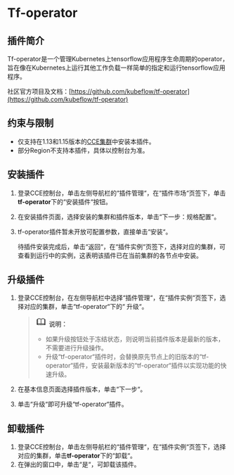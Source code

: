 # Tf-operator<a name="cce_01_0199"></a>

## 插件简介<a name="section173631312185614"></a>

Tf-operator是一个管理Kubernetes上tensorflow应用程序生命周期的operator，旨在像在Kubernetes上运行其他工作负载一样简单的指定和运行tensorflow应用程序。

社区官方项目及文档：[https://github.com/kubeflow/tf-operator](https://github.com/kubeflow/tf-operator)

## 约束与限制<a name="section58764833810"></a>

-   仅支持在1.13和1.15版本的[CCE集群](购买CCE集群.md)中安装本插件。
-   部分Region不支持本插件，具体以控制台为准。

## 安装插件<a name="section3843632115420"></a>

1.  登录CCE控制台，单击左侧导航栏的“插件管理“，在“插件市场“页签下，单击**tf-operator**下的“安装插件“按钮。
2.  在安装插件页面，选择安装的集群和插件版本，单击“下一步：规格配置“。
3.  tf-operator插件暂未开放可配置参数，直接单击“安装“。

    待插件安装完成后，单击“返回“，在“插件实例“页签下，选择对应的集群，可查看到运行中的实例，这表明该插件已在当前集群的各节点中安装。


## 升级插件<a name="section23441939916"></a>

1.  登录CCE控制台，在左侧导航栏中选择“插件管理“，在“插件实例“页签下，选择对应的集群，单击“tf-operator“下的“ 升级“。

    >![](public_sys-resources/icon-note.gif) **说明：** 
    >-   如果升级按钮处于冻结状态，则说明当前插件版本是最新的版本，不需要进行升级操作。
    >-   升级“tf-operator“插件时，会替换原先节点上的旧版本的“tf-operator“插件，安装最新版本的“tf-operator“插件以实现功能的快速升级。

2.  在基本信息页面选择插件版本，单击“下一步“。
3.  单击“升级“即可升级“tf-operator“插件。

## 卸载插件<a name="section1484453212546"></a>

1.  登录CCE控制台，单击左侧导航栏的“插件管理“，在“插件实例“页签下，选择对应的集群，单击**tf-operator**下的“卸载“。
2.  在弹出的窗口中，单击“是“，可卸载该插件。


